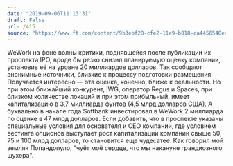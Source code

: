 ```yaml
---
date: "2019-09-06T11:13:31"
draft: False
url: /415
source: "https://www.ft.com/content/9b3ebf28-cfe2-11e9-b018-ca4456540ea6"
---
```


WeWork на фоне волны критики, поднявшейся после публикации их проспекта IPO, вроде бы резко снизил планируемую оценку компании, установив её на уровне 20 миллиардов долларов. Так сообщают анонимные источники, близкие к процессу подготовки размещения.
Получается интересно — эта оценка, конечно, ближе к реальности. Но при этом ближайший конкурент, IWG, оператор Regus и Spaces, при близком количестве локаций и при этом прибыльный, имеет капитализацию в 3,7 миллиарда фунтов (4,5 млрд долларов США). А буквально в начале года Softbank инвестировал в WeWork 2 миллиарда по оценке в 47 млрд долларов.
Если добавить, что в проспекте указаны специальные условия для основателя и CEO компании, где условием вестинга опционов выступает рост капитализации компании свыше 50, 75 и 100 млрд долларов, то становится еще чудесатее. Как говорил мой земляк Попандопуло, "чуёт моё сердце, что мы накануне грандиозного шухера".
